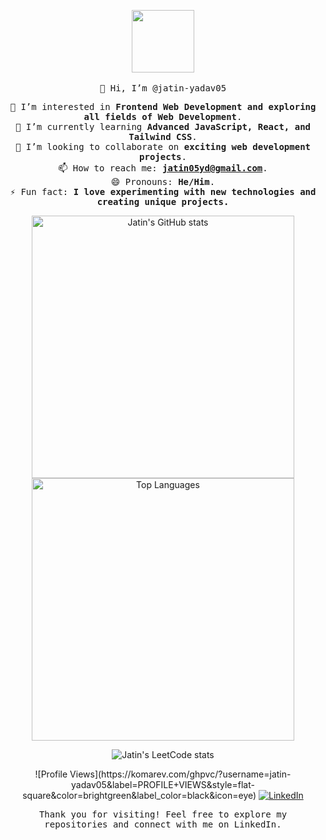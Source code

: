 <!-- Profile Header -->
<p align="center">
  <img src="https://media.giphy.com/media/3o7bu3XilJ5BOiSGic/giphy.gif" width="100"/>
  <br><br>
  <samp>
    👋 Hi, I’m @jatin-yadav05
  </samp>
</p>

<!-- About Me Section -->
<p align="center">
  <samp>
    👀 I’m interested in <strong>Frontend Web Development and exploring all fields of Web Development</strong>.<br>
    🌱 I’m currently learning <strong>Advanced JavaScript, React, and Tailwind CSS</strong>.<br>
    💞️ I’m looking to collaborate on <strong>exciting web development projects</strong>.<br>
    📫 How to reach me: <a href="mailto:jatin05yd@gmail.com"><strong>jatin05yd@gmail.com</strong></a>.<br>
    😄 Pronouns: <strong>He/Him</strong>.<br>
    ⚡ Fun fact: <strong>I love experimenting with new technologies and creating unique projects.</strong><br>
  </samp>
</p>

<!-- GitHub Stats Section -->
<p align="center">
  <img src="https://github-readme-stats.vercel.app/api?username=jatin-yadav05&show_icons=true&theme=radical" alt="Jatin's GitHub stats" width="420"/>
  <img src="https://github-readme-stats.vercel.app/api/top-langs/?username=jatin-yadav05&layout=compact&theme=radical" alt="Top Languages" width="420"/>
</p>

<!-- LeetCode Stats Section -->
<p align="center">
  <img src="https://leetcard.jacoblin.cool/jatin005?theme=dark&font=source_code_pro&ext=activity" alt="Jatin's LeetCode stats" />
</p>

<!-- LinkedIn Badge Section -->
<p align="center">
![Profile Views](https://komarev.com/ghpvc/?username=jatin-yadav05&label=PROFILE+VIEWS&style=flat-square&color=brightgreen&label_color=black&icon=eye)
  <a href="https://www.linkedin.com/in/jatin-yadav05">
    <img src="https://img.shields.io/badge/LinkedIn-0077B5?style=for-the-badge&logo=linkedin&logoColor=white" alt="LinkedIn"/>
  </a>
</p>
<!-- Footer -->
<p align="center">
  <samp>
    Thank you for visiting! Feel free to explore my repositories and connect with me on LinkedIn.
  </samp>
</p>
